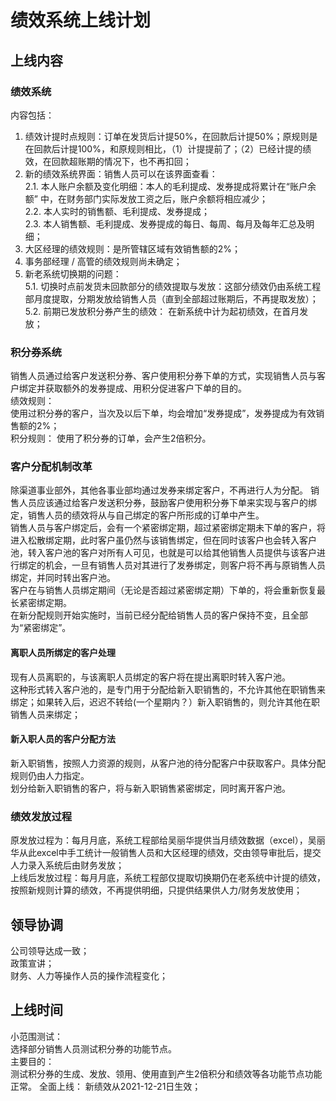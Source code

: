 # 绩效系统上线计划

## 上线内容
### 绩效系统  
内容包括：  
1. 绩效计提时点规则：订单在发货后计提50%，在回款后计提50%；原规则是在回款后计提100%，和原规则相比，（1）计提提前了；（2）已经计提的绩效，在回款超账期的情况下，也不再扣回；  
2. 新的绩效系统界面：销售人员可以在该界面查看：  
    2.1. 本人账户余额及变化明细：本人的毛利提成、发券提成将累计在“账户余额” 中，在财务部门实际发放工资之后，账户余额将相应减少；  
    2.2. 本人实时的销售额、毛利提成、发券提成；  
    2.3. 本人销售额、毛利提成、发券提成的每日、每周、每月及每年汇总及明细；
3. 大区经理的绩效规则：是所管辖区域有效销售额的2%；
4. 事务部经理 / 高管的绩效规则尚未确定；
5. 新老系统切换期的问题：   
    5.1. 切换时点前发货未回款部分的绩效提取与发放：这部分绩效仍由系统工程部月度提取，分期发放给销售人员（直到全部超过账期后，不再提取发放）；
    5.2. 前期已发放积分券产生的绩效： 在新系统中计为起初绩效，在首月发放；

### 积分券系统
销售人员通过给客户发送积分券、客户使用积分券下单的方式，实现销售人员与客户绑定并获取额外的发券提成、用积分促进客户下单的目的。  
绩效规则：   
    使用过积分券的客户，当次及以后下单，均会增加“发券提成”，发券提成为有效销售额的2%；   
积分规则：
    使用了积分券的订单，会产生2倍积分。


### 客户分配机制改革
除渠道事业部外，其他各事业部均通过发券来绑定客户，不再进行人为分配。
销售人员应该通过给客户发送积分券，鼓励客户使用积分券下单来实现与客户的绑定，销售人员的绩效将从与自己绑定的客户所形成的订单中产生。   
销售人员与客户绑定后，会有一个紧密绑定期，超过紧密绑定期未下单的客户，将进入松散绑定期，此时客户虽仍然与该销售绑定，但在同时该客户也会转入客户池，转入客户池的客户对所有人可见，也就是可以给其他销售人员提供与该客户进行绑定的机会，一旦有销售人员对其进行了发券绑定，则客户将不再与原销售人员绑定，并同时转出客户池。   
客户在与销售人员绑定期间（无论是否超过紧密绑定期）下单的，将会重新恢复最长紧密绑定期。   
在新分配规则开始实施时，当前已经分配给销售人员的客户保持不变，且全部为“紧密绑定”。

#### 离职人员所绑定的客户处理
现有人员离职的，与该离职人员绑定的客户将在提出离职时转入客户池。   
这种形式转入客户池的，是专门用于分配给新入职销售的，不允许其他在职销售来绑定；如果转入后，迟迟不转给(一个星期内？）新入职销售的，则允许其他在职销售人员来绑定；

#### 新入职人员的客户分配方法
新入职销售，按照人力资源的规则，从客户池的待分配客户中获取客户。具体分配规则仍由人力指定。  
划分给新入职销售的客户，将与新入职销售紧密绑定，同时离开客户池。

### 绩效发放过程
原发放过程为：每月月底，系统工程部给吴丽华提供当月绩效数据（excel），吴丽华从此excel中手工统计一般销售人员和大区经理的绩效，交由领导审批后，提交人力录入系统后由财务发放；   
上线后发放过程：每月月底，系统工程部仅提取切换期仍在老系统中计提的绩效，按照新规则计算的绩效，不再提供明细，只提供结果供人力/财务发放使用；

## 领导协调
公司领导达成一致；  
政策宣讲；  
财务、人力等操作人员的操作流程变化；

## 上线时间
小范围测试：   
选择部分销售人员测试积分券的功能节点。   
主要目的：  
测试积分券的生成、发放、领用、使用直到产生2倍积分和绩效等各功能节点功能正常。
全面上线：
新绩效从2021-12-21日生效；